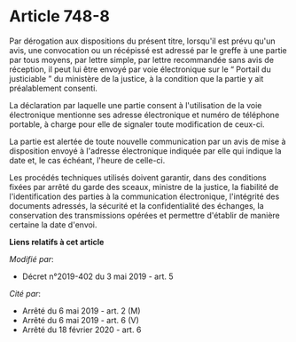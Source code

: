 # Article 748-8

Par dérogation aux dispositions du présent titre, lorsqu'il est prévu qu'un avis, une convocation ou un récépissé est adressé
par le greffe à une partie par tous moyens, par lettre simple, par lettre recommandée sans avis de réception, il peut lui
être envoyé par voie électronique sur le “ Portail du justiciable ” du ministère de la justice, à la condition que la partie
y ait préalablement consenti.

La déclaration par laquelle une partie consent à l'utilisation de la voie électronique mentionne ses adresse électronique et
numéro de téléphone portable, à charge pour elle de signaler toute modification de ceux-ci.

La partie est alertée de toute nouvelle communication par un avis de mise à disposition envoyé à l'adresse électronique
indiquée par elle qui indique la date et, le cas échéant, l'heure de celle-ci.

Les procédés techniques utilisés doivent garantir, dans des conditions fixées par arrêté du garde des sceaux, ministre de la
justice, la fiabilité de l'identification des parties à la communication électronique, l'intégrité des documents adressés, la
sécurité et la confidentialité des échanges, la conservation des transmissions opérées et permettre d'établir de manière
certaine la date d'envoi.

**Liens relatifs à cet article**

_Modifié par_:

  - Décret n°2019-402 du 3 mai 2019 - art. 5

_Cité par_:

  - Arrêté du 6 mai 2019 - art. 2 (M)
  - Arrêté du 6 mai 2019 - art. 6 (V)
  - Arrêté du 18 février 2020 - art. 6
